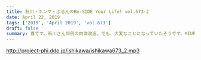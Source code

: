 ```yaml
---
title: 石川・ホンマ・ぶるんのBe-SIDE Your Life! vol.673-2
date: April 22, 2019
tags: ['2019', 'April 2019', 'vol.673']
draft: false
summary: 春です。石川さん恒例の肉体改造。でも、大変なことになっていたそうです。MIURA
---
```


http://project-phi.ddo.jp/ishikawa/ishikawa673_2.mp3
